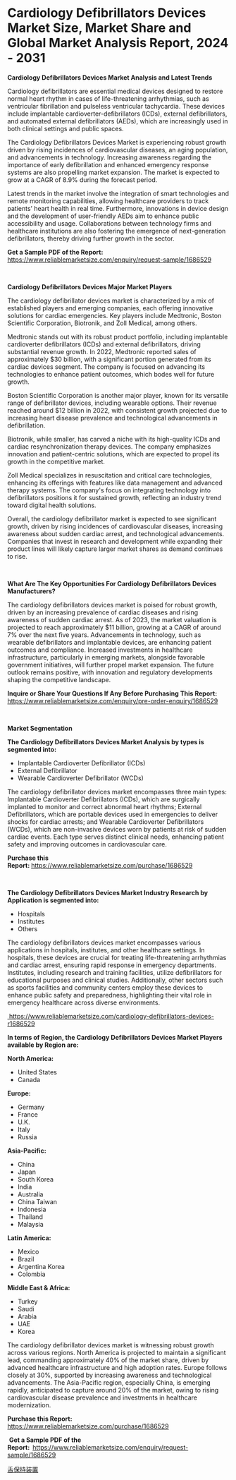 <p><h1>Cardiology Defibrillators Devices Market Size, Market Share and Global Market Analysis Report, 2024 - 2031</h1></p><p><strong>Cardiology Defibrillators Devices Market Analysis and Latest Trends</strong></p>
<p><p>Cardiology defibrillators are essential medical devices designed to restore normal heart rhythm in cases of life-threatening arrhythmias, such as ventricular fibrillation and pulseless ventricular tachycardia. These devices include implantable cardioverter-defibrillators (ICDs), external defibrillators, and automated external defibrillators (AEDs), which are increasingly used in both clinical settings and public spaces. </p><p>The Cardiology Defibrillators Devices Market is experiencing robust growth driven by rising incidences of cardiovascular diseases, an aging population, and advancements in technology. Increasing awareness regarding the importance of early defibrillation and enhanced emergency response systems are also propelling market expansion. The market is expected to grow at a CAGR of 8.9% during the forecast period. </p><p>Latest trends in the market involve the integration of smart technologies and remote monitoring capabilities, allowing healthcare providers to track patients’ heart health in real time. Furthermore, innovations in device design and the development of user-friendly AEDs aim to enhance public accessibility and usage. Collaborations between technology firms and healthcare institutions are also fostering the emergence of next-generation defibrillators, thereby driving further growth in the sector.</p></p>
<p><strong>Get a Sample PDF of the Report:&nbsp;</strong> <a href="https://www.reliablemarketsize.com/enquiry/request-sample/1686529?utm_campaign=1840&utm_medium=2&utm_source=Github&utm_content=ia&utm_term=31122024&utm_id=cardiology-defibrillators-devices">https://www.reliablemarketsize.com/enquiry/request-sample/1686529</a></p>
<p>&nbsp;</p>
<p><strong>Cardiology Defibrillators Devices Major Market Players</strong></p>
<p><p>The cardiology defibrillator devices market is characterized by a mix of established players and emerging companies, each offering innovative solutions for cardiac emergencies. Key players include Medtronic, Boston Scientific Corporation, Biotronik, and Zoll Medical, among others. </p><p>Medtronic stands out with its robust product portfolio, including implantable cardioverter defibrillators (ICDs) and external defibrillators, driving substantial revenue growth. In 2022, Medtronic reported sales of approximately $30 billion, with a significant portion generated from its cardiac devices segment. The company is focused on advancing its technologies to enhance patient outcomes, which bodes well for future growth.</p><p>Boston Scientific Corporation is another major player, known for its versatile range of defibrillator devices, including wearable options. Their revenue reached around $12 billion in 2022, with consistent growth projected due to increasing heart disease prevalence and technological advancements in defibrillation.</p><p>Biotronik, while smaller, has carved a niche with its high-quality ICDs and cardiac resynchronization therapy devices. The company emphasizes innovation and patient-centric solutions, which are expected to propel its growth in the competitive market.</p><p>Zoll Medical specializes in resuscitation and critical care technologies, enhancing its offerings with features like data management and advanced therapy systems. The company's focus on integrating technology into defibrillators positions it for sustained growth, reflecting an industry trend toward digital health solutions.</p><p>Overall, the cardiology defibrillator market is expected to see significant growth, driven by rising incidences of cardiovascular diseases, increasing awareness about sudden cardiac arrest, and technological advancements. Companies that invest in research and development while expanding their product lines will likely capture larger market shares as demand continues to rise.</p></p>
<p>&nbsp;</p>
<p><strong>What Are The Key Opportunities For Cardiology Defibrillators Devices Manufacturers?</strong></p>
<p><p>The cardiology defibrillators devices market is poised for robust growth, driven by an increasing prevalence of cardiac diseases and rising awareness of sudden cardiac arrest. As of 2023, the market valuation is projected to reach approximately $11 billion, growing at a CAGR of around 7% over the next five years. Advancements in technology, such as wearable defibrillators and implantable devices, are enhancing patient outcomes and compliance. Increased investments in healthcare infrastructure, particularly in emerging markets, alongside favorable government initiatives, will further propel market expansion. The future outlook remains positive, with innovation and regulatory developments shaping the competitive landscape.</p></p>
<p><strong>Inquire or Share Your Questions If Any Before Purchasing This Report:</strong> <a href="https://www.reliablemarketsize.com/enquiry/pre-order-enquiry/1686529?utm_campaign=1840&utm_medium=2&utm_source=Github&utm_content=ia&utm_term=31122024&utm_id=cardiology-defibrillators-devices">https://www.reliablemarketsize.com/enquiry/pre-order-enquiry/1686529</a></p>
<p>&nbsp;</p>
<p><strong>Market Segmentation</strong></p>
<p><strong>The Cardiology Defibrillators Devices Market Analysis by types is segmented into:</strong></p>
<p><ul><li>Implantable Cardioverter Defibrillator (ICDs)</li><li>External Defibrillator</li><li>Wearable Cardioverter Defibrillator (WCDs)</li></ul></p>
<p><p>The cardiology defibrillator devices market encompasses three main types: Implantable Cardioverter Defibrillators (ICDs), which are surgically implanted to monitor and correct abnormal heart rhythms; External Defibrillators, which are portable devices used in emergencies to deliver shocks for cardiac arrests; and Wearable Cardioverter Defibrillators (WCDs), which are non-invasive devices worn by patients at risk of sudden cardiac events. Each type serves distinct clinical needs, enhancing patient safety and improving outcomes in cardiovascular care.</p></p>
<p><strong>Purchase this Report:&nbsp;</strong><a href="https://www.reliablemarketsize.com/purchase/1686529?utm_campaign=1840&utm_medium=2&utm_source=Github&utm_content=ia&utm_term=31122024&utm_id=cardiology-defibrillators-devices">https://www.reliablemarketsize.com/purchase/1686529</a></p>
<p>&nbsp;</p>
<p><strong>The Cardiology Defibrillators Devices Market Industry Research by Application is segmented into:</strong></p>
<p><ul><li>Hospitals</li><li>Institutes</li><li>Others</li></ul></p>
<p><p>The cardiology defibrillators devices market encompasses various applications in hospitals, institutes, and other healthcare settings. In hospitals, these devices are crucial for treating life-threatening arrhythmias and cardiac arrest, ensuring rapid response in emergency departments. Institutes, including research and training facilities, utilize defibrillators for educational purposes and clinical studies. Additionally, other sectors such as sports facilities and community centers employ these devices to enhance public safety and preparedness, highlighting their vital role in emergency healthcare across diverse environments.</p></p>
<p><a href="https://www.reliablemarketsize.com/cardiology-defibrillators-devices-r1686529?utm_campaign=1840&utm_medium=2&utm_source=Github&utm_content=ia&utm_term=31122024&utm_id=cardiology-defibrillators-devices">&nbsp;https://www.reliablemarketsize.com/cardiology-defibrillators-devices-r1686529</a></p>
<p><strong>In terms of Region, the Cardiology Defibrillators Devices Market Players available by Region are:</strong></p>
<p>
    <p> <strong> North America: </strong>
        <ul>
            <li>United States</li>
            <li>Canada</li>
        </ul>
        </p> 
    <p> <strong> Europe: </strong>
        <ul>
            <li>Germany</li>
            <li>France</li>
            <li>U.K.</li>
            <li>Italy</li>
            <li>Russia</li>
        </ul>
        </p> 
    <p> <strong> Asia-Pacific: </strong>
        <ul>
            <li>China</li>
            <li>Japan</li>
            <li>South Korea</li>
            <li>India</li>
            <li>Australia</li>
            <li>China Taiwan</li>
            <li>Indonesia</li>
            <li>Thailand</li>
            <li>Malaysia</li>
        </ul>
        </p> 
    <p> <strong> Latin America: </strong>
        <ul>
            <li>Mexico</li>
            <li>Brazil</li>
            <li>Argentina Korea</li>
            <li>Colombia</li>
        </ul>
        </p> 
    <p> <strong> Middle East & Africa: </strong>
        <ul>
            <li>Turkey</li>
            <li>Saudi</li>
            <li>Arabia</li>
            <li>UAE</li>
            <li>Korea</li>
        </ul>
    </p>
    </p>
<p><p>The cardiology defibrillator devices market is witnessing robust growth across various regions. North America is projected to maintain a significant lead, commanding approximately 40% of the market share, driven by advanced healthcare infrastructure and high adoption rates. Europe follows closely at 30%, supported by increasing awareness and technological advancements. The Asia-Pacific region, especially China, is emerging rapidly, anticipated to capture around 20% of the market, owing to rising cardiovascular disease prevalence and investments in healthcare modernization.</p></p>
<p><strong>Purchase this Report: </strong><a href="https://www.reliablemarketsize.com/purchase/1686529?utm_campaign=1840&utm_medium=2&utm_source=Github&utm_content=ia&utm_term=31122024&utm_id=cardiology-defibrillators-devices">https://www.reliablemarketsize.com/purchase/1686529</a></p>
<p>&nbsp;<strong>Get a Sample PDF of the Report:&nbsp;&nbsp;</strong><a href="https://www.reliablemarketsize.com/enquiry/request-sample/1686529?utm_campaign=1840&utm_medium=2&utm_source=Github&utm_content=ia&utm_term=31122024&utm_id=cardiology-defibrillators-devices">https://www.reliablemarketsize.com/enquiry/request-sample/1686529</a></p>
<p><strong></strong></p>
<p><p><a href="https://github.com/mohamedbakry57/Market-Research-Report-List-6/blob/main/294482429269.md?utm_campaign=1840&utm_medium=2&utm_source=Github&utm_content=ia&utm_term=31122024&utm_id=cardiology-defibrillators-devices">舌保持装置</a></p></p>